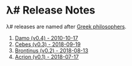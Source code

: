 # λ# Release Notes

λ# releases are named after [Greek philosophers](https://en.wikipedia.org/wiki/List_of_ancient_Greek_philosophers).

1. [Damo (v0.4) - 2010-10-17](ReleaseNotes-Damo.md)
1. [Cebes (v0.3) - 2018-09-19](ReleaseNotes-Cebes.md)
1. [Brontinus (v0.2) - 2018-08-13](ReleaseNotes-Brontinus.md)
1. [Acrion (v0.1) - 2018-07-17](ReleaseNotes-Acrion.md)
